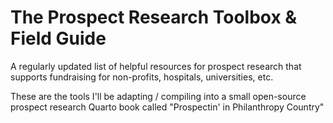 # The Prospect Research Toolbox & Field Guide
A regularly updated list of helpful resources for prospect research that supports fundraising for non-profits, hospitals, universities, etc.

These are the tools I'll be adapting / compiling into a small open-source prospect research Quarto book called "Prospectin' in Philanthropy Country" 

